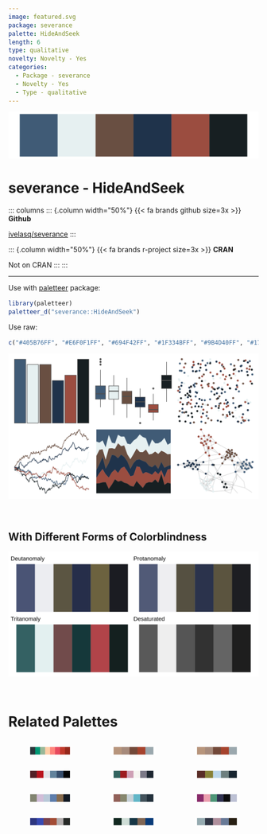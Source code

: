 ```yaml
---
image: featured.svg
package: severance
palette: HideAndSeek
length: 6
type: qualitative
novelty: Novelty - Yes
categories:
  - Package - severance
  - Novelty - Yes
  - Type - qualitative
---
```


![](featured.svg)

# severance - HideAndSeek 

::: columns
::: {.column width="50%"}
{{< fa brands github size=3x >}}
**Github**

[ivelasq/severance](https://github.com/ivelasq/severance)
:::

::: {.column width="50%"}
{{< fa brands r-project size=3x >}}
**CRAN**

Not on CRAN
:::
:::

<hr> 

Use with [paletteer](https://emilhvitfeldt.github.io/paletteer/) package:

```r
library(paletteer)
paletteer_d("severance::HideAndSeek")
```

Use raw:

```r
c("#405B76FF", "#E6F0F1FF", "#694F42FF", "#1F334BFF", "#9B4D40FF", "#171F22FF")
``` 

![](examples.png) 

  <br>
  
  ## With Different Forms of Colorblindness
  
  ![](colorblind.svg) 

<br>

# Related Palettes

<div class="list" style="display: grid; grid-template-columns: auto auto auto;"> <figure class="figure">
<a href="../../awtools/a_palette/"> <img src="../../awtools/a_palette/featured.svg" style="width: 100%;" class="figure-img"></a>
</figure> <figure class="figure">
<a href="../../ButterflyColors/hamadryas_feronia/"> <img src="../../ButterflyColors/hamadryas_feronia/featured.svg" style="width: 100%;" class="figure-img"></a>
</figure> <figure class="figure">
<a href="../../ButterflyColors/hamadryas_feronia/"> <img src="../../ButterflyColors/hamadryas_feronia/featured.svg" style="width: 100%;" class="figure-img"></a>
</figure> <figure class="figure">
<a href="../../DresdenColor/foolmoon/"> <img src="../../DresdenColor/foolmoon/featured.svg" style="width: 100%;" class="figure-img"></a>
</figure> <figure class="figure">
<a href="../../DresdenColor/ghoststory/"> <img src="../../DresdenColor/ghoststory/featured.svg" style="width: 100%;" class="figure-img"></a>
</figure> <figure class="figure">
<a href="../../colRoz/i_lesueurii/"> <img src="../../colRoz/i_lesueurii/featured.svg" style="width: 100%;" class="figure-img"></a>
</figure> <figure class="figure">
<a href="../../DresdenColor/deadbeat/"> <img src="../../DresdenColor/deadbeat/featured.svg" style="width: 100%;" class="figure-img"></a>
</figure> <figure class="figure">
<a href="../../DresdenColor/deathmasks/"> <img src="../../DresdenColor/deathmasks/featured.svg" style="width: 100%;" class="figure-img"></a>
</figure> <figure class="figure">
<a href="../../futurevisions/jupiter/"> <img src="../../futurevisions/jupiter/featured.svg" style="width: 100%;" class="figure-img"></a>
</figure> <figure class="figure">
<a href="../../colRoz/c_azureus/"> <img src="../../colRoz/c_azureus/featured.svg" style="width: 100%;" class="figure-img"></a>
</figure> <figure class="figure">
<a href="../../severance/TheYouYouAre/"> <img src="../../severance/TheYouYouAre/featured.svg" style="width: 100%;" class="figure-img"></a>
</figure> <figure class="figure">
<a href="../../werpals/cinderella/"> <img src="../../werpals/cinderella/featured.svg" style="width: 100%;" class="figure-img"></a>
</figure> 
</div>
